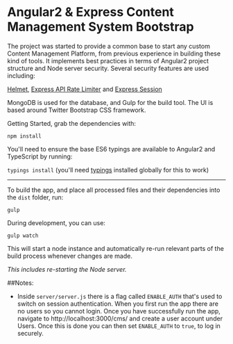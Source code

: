 # Angular2 & Express Content Management System Bootstrap  

The project was started to provide a common base to start any custom Content Management Platform, from previous experience in building these kind of tools. 
It implements best practices in terms of Angular2 project structure and Node server security. Several security features are used including:

[Helmet][1], [Express API Rate Limiter][2] and [Express Session][3]

[1]: https://www.npmjs.com/package/helmet
[2]: https://www.npmjs.com/package/express-rate-limit
[3]: https://www.npmjs.com/package/express-session

MongoDB is used for the database, and Gulp for the build tool. The UI is based around Twitter Bootstrap CSS framework.

Getting Started, grab the dependencies with:

`npm install`

You'll need to ensure the base ES6 typings are available to Angular2 and TypeScript by running:

`typings install` (you'll need [typings][4] installed globally for this to work)

[4]: https://www.npmjs.com/package/typings

-----

To build the app, and place all processed files and their dependencies into the `dist` folder, run:

`gulp`

During development, you can use:

`gulp watch` 

This will start a node instance and automatically re-run relevant parts of the build process whenever changes are made. 

*This includes re-starting the Node server.*

##Notes:

- Inside `server/server.js` there is a flag called `ENABLE_AUTH` that's used to switch on session authentication. When you first run the app there are no users so you cannot login.
Once you have successfully run the app, navigate to http://localhost:3000/cms/ and create a user account under Users. Once this is done you can then set `ENABLE_AUTH` to `true`, to log in securely. 